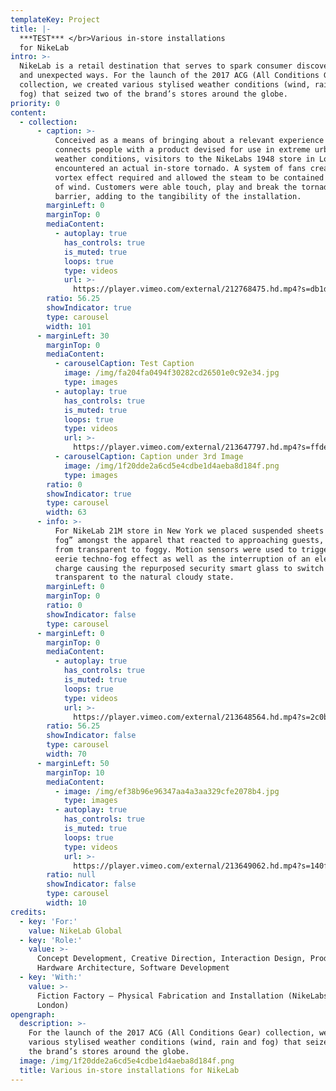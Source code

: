 ```yaml
---
templateKey: Project
title: |-
  ***TEST*** </br>Various in-store installations
  for NikeLab
intro: >-
  NikeLab is a retail destination that serves to spark consumer discovery in new
  and unexpected ways. For the launch of the 2017 ACG (All Conditions Gear)
  collection, we created various stylised weather conditions (wind, rain and
  fog) that seized two of the brand’s stores around the globe.
priority: 0
content:
  - collection:
      - caption: >-
          Conceived as a means of bringing about a relevant experience that
          connects people with a product devised for use in extreme urban
          weather conditions, visitors to the NikeLabs 1948 store in London
          encountered an actual in-store tornado. A system of fans created the
          vortex effect required and allowed the steam to be contained in wall
          of wind. Customers were able touch, play and break the tornados wind
          barrier, adding to the tangibility of the installation.
        marginLeft: 0
        marginTop: 0
        mediaContent:
          - autoplay: true
            has_controls: true
            is_muted: true
            loops: true
            type: videos
            url: >-
              https://player.vimeo.com/external/212768475.hd.mp4?s=db1df7d4a0a2de382171f68df4e222eded174bf4&profile_id=119
        ratio: 56.25
        showIndicator: true
        type: carousel
        width: 101
      - marginLeft: 30
        marginTop: 0
        mediaContent:
          - carouselCaption: Test Caption
            image: /img/fa204fa0494f30282cd26501e0c92e34.jpg
            type: images
          - autoplay: true
            has_controls: true
            is_muted: true
            loops: true
            type: videos
            url: >-
              https://player.vimeo.com/external/213647797.hd.mp4?s=ffdefed446dbeb98b6dbb99476938f725c236a85&profile_id=119
          - carouselCaption: Caption under 3rd Image
            image: /img/1f20dde2a6cd5e4cdbe1d4aeba8d184f.png
            type: images
        ratio: 0
        showIndicator: true
        type: carousel
        width: 63
      - info: >-
          For NikeLab 21M store in New York we placed suspended sheets of “smart
          fog” amongst the apparel that reacted to approaching guests, changing
          from transparent to foggy. Motion sensors were used to trigger an
          eerie techno-fog effect as well as the interruption of an electrical
          charge causing the repurposed security smart glass to switch from
          transparent to the natural cloudy state.
        marginLeft: 0
        marginTop: 0
        ratio: 0
        showIndicator: false
        type: carousel
      - marginLeft: 0
        marginTop: 0
        mediaContent:
          - autoplay: true
            has_controls: true
            is_muted: true
            loops: true
            type: videos
            url: >-
              https://player.vimeo.com/external/213648564.hd.mp4?s=2c0b0355f24c52a34d377f46342e1d6b5abf6514&profile_id=119
        ratio: 56.25
        showIndicator: false
        type: carousel
        width: 70
      - marginLeft: 50
        marginTop: 10
        mediaContent:
          - image: /img/ef38b96e96347aa4a3aa329cfe2078b4.jpg
            type: images
          - autoplay: true
            has_controls: true
            is_muted: true
            loops: true
            type: videos
            url: >-
              https://player.vimeo.com/external/213649062.hd.mp4?s=140f4865386d492a2fab57cdf81ebb7594dc975e&profile_id=119
        ratio: null
        showIndicator: false
        type: carousel
        width: 10
credits:
  - key: 'For:'
    value: NikeLab Global
  - key: 'Role:'
    value: >-
      Concept Development, Creative Direction, Interaction Design, Production,
      Hardware Architecture, Software Development
  - key: 'With:'
    value: >-
      Fiction Factory — Physical Fabrication and Installation (NikeLabs 1948
      London)
opengraph:
  description: >-
    For the launch of the 2017 ACG (All Conditions Gear) collection, we created
    various stylised weather conditions (wind, rain and fog) that seized two of
    the brand’s stores around the globe.
  image: /img/1f20dde2a6cd5e4cdbe1d4aeba8d184f.png
  title: Various in-store installations for NikeLab
---
```

